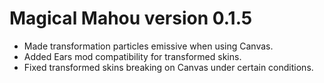 # Magical Mahou version 0.1.5

 * Made transformation particles emissive when using Canvas.
 * Added Ears mod compatibility for transformed skins.
 * Fixed transformed skins breaking on Canvas under certain conditions.
